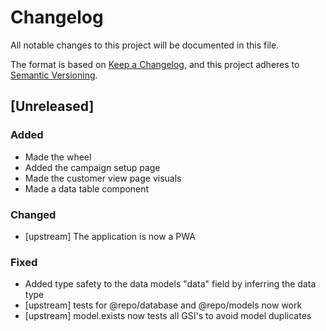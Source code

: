 
# Changelog

All notable changes to this project will be documented in this file.

The format is based on [Keep a Changelog](https://keepachangelog.com/en/1.0.0/),
and this project adheres to [Semantic Versioning](https://semver.org/spec/v2.0.0.html).

## [Unreleased] 
### Added
- Made the wheel
- Added the campaign setup page
- Made the customer view page visuals
- Made a data table component
### Changed
- [upstream] The application is now a PWA
### Fixed
- Added type safety to the data models "data" field by inferring the data type
- [upstream] tests for @repo/database and @repo/models now work
- [upstream] model.exists now tests all GSI's to avoid model duplicates

